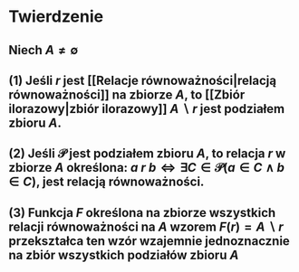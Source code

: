 # Twierdzenie
## Niech $A \neq \emptyset$
## (1) Jeśli $r$ jest [[Relacje równoważności|relacją równoważności]] na zbiorze $A$, to [[Zbiór ilorazowy|zbiór ilorazowy]] $A\backslash r$ jest podziałem zbioru $A$.
## (2) Jeśli $\mathcal{P}$ jest podziałem zbioru $A$, to relacja $r$ w zbiorze $A$ określona: $a \: r \: b \iff \exists C \in \mathcal{P} (a \in C \wedge b \in C)$, jest relacją równoważności.
## (3) Funkcja $F$ określona na zbiorze wszystkich relacji równoważności na $A$ wzorem $F(r)=A\backslash r$ przekształca ten wzór wzajemnie jednoznacznie na zbiór wszystkich podziałów zbioru $A$
